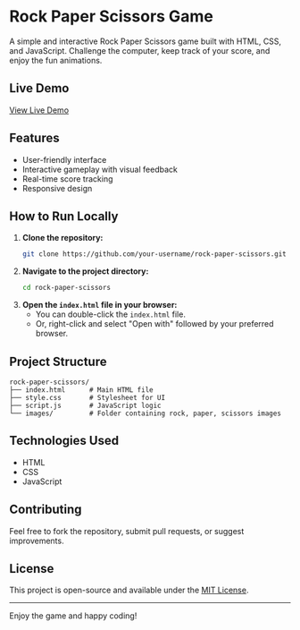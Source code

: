 # Rock Paper Scissors Game

A simple and interactive Rock Paper Scissors game built with HTML, CSS, and JavaScript. Challenge the computer, keep track of your score, and enjoy the fun animations.

## Live Demo
[View Live Demo](https://anant5441.github.io/StonePaperScissors/) 

## Features
- User-friendly interface
- Interactive gameplay with visual feedback
- Real-time score tracking
- Responsive design

## How to Run Locally
1. **Clone the repository:**
   ```bash
   git clone https://github.com/your-username/rock-paper-scissors.git
   ```
2. **Navigate to the project directory:**
   ```bash
   cd rock-paper-scissors
   ```
3. **Open the `index.html` file in your browser:**
   - You can double-click the `index.html` file.
   - Or, right-click and select "Open with" followed by your preferred browser.

## Project Structure
```
rock-paper-scissors/
├── index.html      # Main HTML file
├── style.css       # Stylesheet for UI
├── script.js       # JavaScript logic
└── images/         # Folder containing rock, paper, scissors images
```

## Technologies Used
- HTML
- CSS
- JavaScript

## Contributing
Feel free to fork the repository, submit pull requests, or suggest improvements.

## License
This project is open-source and available under the [MIT License](LICENSE).

---
Enjoy the game and happy coding!

